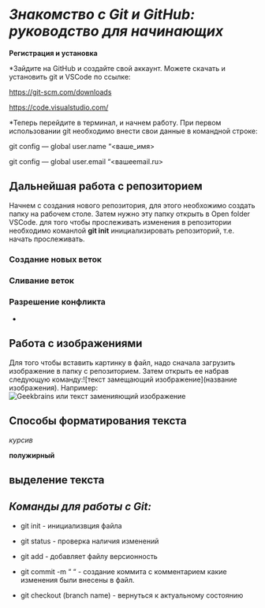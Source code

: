 # _**_Знакомство с Git и GitHub: руководство для начинающих_**_

 **Регистрация и установка**

*Зайдите на GitHub и создайте свой аккаунт. Можете cкачать и  установить git и VSCode по ссылке:

https://git-scm.com/downloads

https://code.visualstudio.com/



*Теперь перейдите в терминал, и начнем работу. При первом использовании git необходимо внести свои данные в командной строке:

git config — global user.name “<ваше_имя>

git config — global user.email “<вашеemail.ru>


 
## Дальнейшая работа с репозиторием


Начнем  с создания нового репозитория, для этого необхожимо создать папку на рабочем столе. Затем нужно эту папку открыть в Open folder VSCode. 
для того чтобы прослеживать изменения в репозитории необходимо команлой **git init** инициализировать репозиторий, т.е. начать прослеживать. 

### Создание новых веток

### Сливание веток

### Разрешение конфликта















*

 ## Работа с изображениями

Для того чтобы вставить картинку в файл, надо сначала загрузить изображение в папку с репозиторием. Затем открыть ее набрав следующую команду:![текст замещающий изображение](название изображения). Например:
![Geekbrains или текст заменияющий изображение](OIP.jpeg)









## **Способы форматирования текста**

*курсив*

**полужирный**

## выделение текста











 ## __*Команды для работы с Git:*__

 - git init - инициализвция файла

 - git status - проверка наличия изменений

 - git add - добавляет файлу версионность

 - git commit -m “ “ - создание коммита с комментарием какие изменения были внесены в файл.

 - git checkout (branch name) - вернуться к актуальному состоянию


